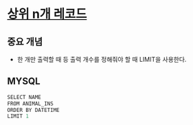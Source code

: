# [상위 n개 레코드](https://programmers.co.kr/learn/courses/30/lessons/59405)

## 중요 개념
- 한 개만 출력할 때 등 출력 개수를 정해줘야 할 때 LIMIT을 사용한다.  


## MYSQL
``` java
SELECT NAME
FROM ANIMAL_INS
ORDER BY DATETIME
LIMIT 1
```